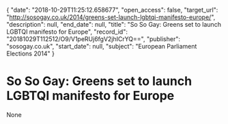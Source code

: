 {
  "date": "2018-10-29T11:25:12.658677", 
  "open_access": false, 
  "target_url": "http://sosogay.co.uk/2014/greens-set-launch-lgbtqi-manifesto-europe/", 
  "description": null, 
  "end_date": null, 
  "title": "So So Gay: Greens set to launch LGBTQI manifesto for Europe", 
  "record_id": "20181029T112512/O9/V1peRUj6fgV2jhICrYQ==", 
  "publisher": "sosogay.co.uk", 
  "start_date": null, 
  "subject": "European Parliament Elections 2014"
}

# So So Gay: Greens set to launch LGBTQI manifesto for Europe

None